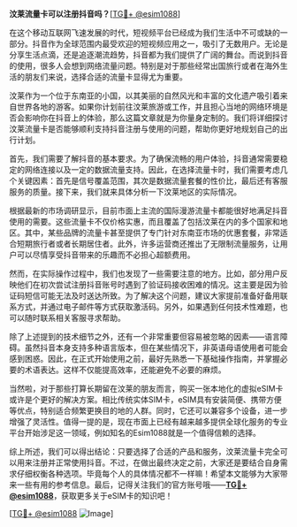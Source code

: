**汶莱流量卡可以注册抖音吗？**[[TG💪+ @esim1088](https://t.me/s/esim1088)]

在这个移动互联网飞速发展的时代，短视频平台已经成为我们生活中不可或缺的一部分。抖音作为全球范围内最受欢迎的短视频应用之一，吸引了无数用户。无论是分享生活点滴，还是追逐潮流趋势，抖音都为我们提供了广阔的舞台。而说到抖音的使用，很多人会想到网络流量问题。特别是对于那些经常出国旅行或者在海外生活的朋友们来说，选择合适的流量卡显得尤为重要。

汶莱作为一个位于东南亚的小国，以其美丽的自然风光和丰富的文化遗产吸引着来自世界各地的游客。如果你计划前往汶莱旅游或工作，并且担心当地的网络环境是否会影响你在抖音上的体验，那么这篇文章就是为你量身定制的。我们将详细探讨汶莱流量卡是否能够顺利支持抖音注册与使用的问题，帮助你更好地规划自己的出行计划。

首先，我们需要了解抖音的基本要求。为了确保流畅的用户体验，抖音通常需要稳定的网络连接以及一定的数据流量支持。因此，在选择流量卡时，我们需要考虑几个关键因素：首先是信号覆盖范围，其次是数据流量套餐的性价比，最后还有客服服务的质量。接下来，我们就来具体分析一下汶莱地区的实际情况。

根据最新的市场调研显示，目前市面上主流的国际漫游流量卡都能很好地满足抖音使用的需要。这些流量卡不仅价格实惠，而且覆盖了包括汶莱在内的多个国家和地区。其中，某些品牌的流量卡甚至提供了专门针对东南亚市场的优惠套餐，非常适合短期旅行者或者长期居住者。此外，许多运营商还推出了无限制流量服务，让用户可以尽情享受抖音带来的乐趣而不必担心超额费用。

然而，在实际操作过程中，我们也发现了一些需要注意的地方。比如，部分用户反映他们在初次尝试注册抖音账号时遇到了验证码接收困难的情况。这主要是因为验证码短信可能无法及时送达所致。为了解决这个问题，建议大家提前准备好备用联系方式，并通过电子邮件等方式获取激活码。另外，如果遇到任何技术性难题，也可以随时联系相关客服寻求帮助。

除了上述提到的技术细节之外，还有一个非常重要但容易被忽略的因素——语言障碍。虽然抖音本身支持多种语言版本，但在某些情况下，非英语母语使用者可能会感到困惑。因此，在正式开始使用之前，最好先熟悉一下基础操作指南，并掌握必要的术语表达。这样不仅能提高效率，还能避免不必要的麻烦。

当然啦，对于那些打算长期留在汶莱的朋友而言，购买一张本地化的虚拟eSIM卡或许是个更好的解决方案。相比传统实体SIM卡，eSIM具有安装简便、携带方便等优点，特别适合频繁更换目的地的人群。同时，它还可以兼容多个设备，进一步增强了灵活性。值得一提的是，现在市面上已经有越来越多提供全球化服务的专业平台开始涉足这一领域，例如知名的Esim1088就是一个值得信赖的选择。

综上所述，我们可以得出结论：只要选择了合适的产品和服务，汶莱流量卡完全可以用来注册并正常使用抖音。不过，在做出最终决定之前，大家还是要结合自身需求仔细权衡各种选项。毕竟每个人的具体情况都不一样嘛！希望本文能够为大家带来一些有用的参考信息。最后，记得关注我们的官方账号哦——**[TG💪+ @esim1088](https://t.me/s/esim1088)**，获取更多关于eSIM卡的知识吧！

[[TG💪+ @esim1088](https://t.me/s/esim1088) ![Image](https://i.postimg.cc/4NQfJmqS/Snipaste-2025-05-13-00-14-12.png)]